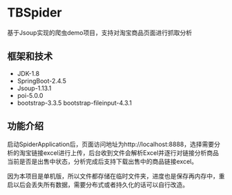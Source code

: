 # TBSpider
基于Jsoup实现的爬虫demo项目，支持对淘宝商品页面进行抓取分析

## 框架和技术

- JDK-1.8
- SpringBoot-2.4.5
- Jsoup-1.13.1
- poi-5.0.0
- bootstrap-3.3.5 bootstrap-fileinput-4.3.1

## 功能介绍
启动SpiderApplication后，页面访问地址为http://localhost:8888，选择需要分析的淘宝链接excel进行上传，后台收到文件会解析Excel并逐行对链接分析商品当前是否是出售中状态，分析完成后支持下载出售中的商品链接excel。

因为本项目是单机版，所以文件都存储在临时文件夹，进度也是保存再内存中，重启以后会丢失所有数据，需要分布式或者持久化的话可以自行改造。
